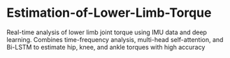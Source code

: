 # Estimation-of-Lower-Limb-Torque
Real-time analysis of lower limb joint torque using IMU data and deep learning. Combines time-frequency analysis, multi-head self-attention, and Bi-LSTM to estimate hip, knee, and ankle torques with high accuracy 

